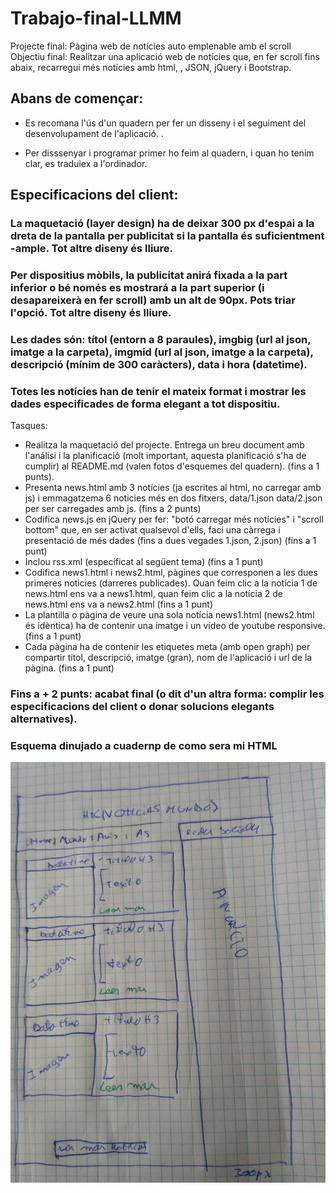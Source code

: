 # Trabajo-final-LLMM

Projecte final: Pàgina web de notícies auto emplenable amb el scroll
Objectiu final: Realitzar una aplicació web de notícies que, en fer scroll fins abaix, recarregui més notícies amb html, , JSON, jQuery i Bootstrap.


## Abans de començar:

- Es recomana l'ús d'un quadern per fer un disseny i el seguiment del desenvolupament de l'aplicació. .

- Per disssenyar i programar primer ho feim al quadern, i quan ho tenim clar, es traduiex a l'ordinador.


## Especificacions del client:

### La maquetació (layer design) ha de deixar 300 px d'espai a la dreta de la pantalla per publicitat si la pantalla és suficientment -ample. Tot altre diseny és lliure.
### Per dispositius mòbils, la publicitat anirá fixada a la part inferior o bé només es mostrará a la part superior (i desapareixerà en fer scroll) amb un alt de 90px. Pots triar l'opció. Tot altre diseny és lliure.
### Les dades són: títol (entorn a 8 paraules), imgbig (url al json, imatge a la carpeta), imgmid (url al json, imatge a la carpeta), descripció (mínim de 300 caràcters), data i hora (datetime).
### Totes les notícies han de tenir el mateix format i mostrar les dades especificades de forma elegant a tot dispositiu.
Tasques:

- Realitza la maquetació del projecte. Entrega un breu document amb l'análisi i la planificació (molt important, aquesta planificació s'ha de cumplir) al README.md (valen fotos d'esquemes del quadern).
(fins a 1 punts).
- Presenta news.html amb 3 notícies (ja escrites al html, no carregar amb js) i emmagatzema 6 noticies més en dos fitxers, data/1.json data/2.json per ser carregades amb js.
(fins a 2 punts)
- Codifica news.js en jQuery per fer: "botó carregar més notícies" i "scroll bottom" que, en ser activat qualsevol d'ells, faci una càrrega i presentació de més dades (fins a dues vegades 1.json, 2.json)
(fins a 1 punt)
- Inclou rss.xml (especificat al següent tema)
(fins a 1 punt)
- Codifica news1.html i news2.html, pàgines que corresponen a les dues primeres noticies (darreres publicades). Quan feim clic a la notícia 1 de news.html ens va a news1.html, quan feim clic a la notícia 2 de news.html ens va a news2.html 
(fins a 1 punt)
- La plantilla o pàgina de veure una sola notícia news1.html (news2.html és idèntica) ha de contenir una imatge i un vídeo de youtube responsive. 
(fins a 1 punt)
- Cada pàgina ha de contenir les etiquetes meta (amb open graph) per compartir títol, descripció, imatge (gran), nom de l'aplicació i url de la pàgina. 
(fins a 1 punt)
### Fins a + 2 punts: acabat final (o dit d'un altra forma: complir les especificacions del client o donar solucions elegants alternatives).

### Esquema dinujado a cuadernp de como sera mi  HTML

![Imagen inicial del esquemaHTML](imagenes/EsquemaHTML.jpg)

